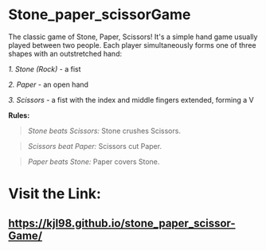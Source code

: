 # Stone_paper_scissorGame

The classic game of Stone, Paper, Scissors! It's a simple hand game usually played between two people. Each player simultaneously forms one of three shapes with an outstretched hand:

*1. Stone (Rock)* - a fist

*2. Paper* - an open hand

*3. Scissors* - a fist with the index and middle fingers extended, forming a V

**Rules:**
> *Stone beats Scissors:* Stone crushes Scissors.

> *Scissors beat Paper:* Scissors cut Paper.

> *Paper beats Stone:* Paper covers Stone.

# Visit the Link: 
## https://kjl98.github.io/stone_paper_scissor-Game/
